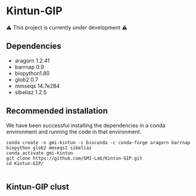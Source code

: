 # Kintun-GIP
:warning: This project is currently under development :warning:

## Dependencies
- aragorn 1.2.41
- barrnap 0.9
- biopython1.80
- glob2 0.7
- mmseqs 14.7e284
- sibeliaz 1.2.5

## Recommended installation 
We have been successful installing the dependencies in a conda environment and running the code in that environment.
```
conda create -n gmi-kintun -c bioconda -c conda-forge aragorn barrnap biopython glob2 mmseqs2 sibeliaz
conda activate gmi-kintun
git clone https://github.com/GMI-Lab/Kintun-GIP.git
cd Kintun-GIP/


```

## Kintun-GIP clust
